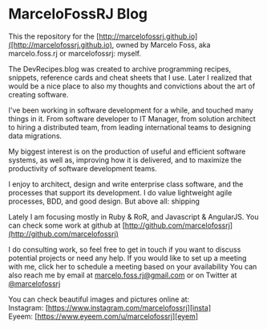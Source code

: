 # MarceloFossRJ Blog
This the repository for the [http://marcelofossrj.github.io]([http://marcelofossrj.github.io), owned by Marcelo Foss, aka marcelo.foss.rj or marcelofossrj: myself. 

The DevRecipes.blog was created to archive programming recipes, snippets, reference cards and cheat sheets that I use. Later I realized that would be a nice place to also my thoughts and convictions about the art of creating software.

I've been working in software development for a while, and touched many things in it.
From software developer to IT Manager, from solution architect to hiring a distributed team, from leading international teams to designing data migrations.

My biggest interest is on the production of useful and efficient software systems, as well as, improving how it is delivered, and to maximize the productivity of software development teams.

I enjoy to architect, design and write enterprise class software, and the processes that support its development.
I do value lightweight agile processes, BDD, and good design. But above all: shipping

Lately I am focusing mostly in Ruby & RoR, and Javascript & AngularJS.
You can check some work at github at [http://github.com/marcelofossrj](http://github.com/marcelofossrj)

I do consulting work, so feel free to get in touch if you want to discuss potential projects or need any help.
If you would like to set up a meeting with me, click her to schedule a meeting based on your availability
You can also reach me by email at marcelo.foss.rj@gmail.com or on Twitter at [@marcelofossrj](https://twitter.com/marcelofossrj)

You can check beautiful images and pictures online at:  
Instagram: [https://www.instagram.com/marcelofossrj][insta]  
Eyeem: [https://www.eyeem.com/u/marcelofossrj][eyem]


[insta]:https://www.instagram.com/marcelofossrj/?hl=en
[eyem]:https://www.eyeem.com/u/marcelofossrj